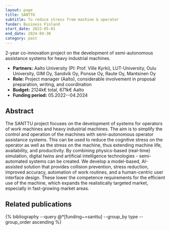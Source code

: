 ```yaml
---
layout: page
title: SANTTU
subtitle: To reduce stress from machine & operator
funder: Business Finland
start_date: 2022-05-01
end_date: 2024-04-30
category: past
---
```


2-year co-innovation project on the development of semi-autonomous assistance
systems for heavy industrial machines.

- **Partners:** Aalto University (PI: Prof. Ville Kyrki), LUT-University, Oulu
  University, GIM Oy, Sandvik Oy, Ponsse Oy, Raute Oy, Mantsinen Oy
- **Role:** Project manager (Aalto), considerable involvement in proposal preparation, writing, and coordination
- **Budget:** 2124k€ total, 671k€ Aalto
- **Funding period:** 05.2022--04.2024

## Abstract

The SANTTU project focuses on the development of systems for operators of work
machines and heavy industrial machines. The aim is to simplify the control and
operation of the machines with semi-autonomous operator assistance systems. This
can be used to reduce the cognitive stress on the operator as well as the stress
on the machine, thus extending machine life, availability, and productivity. By
combining physics-based (real-time) simulation, digital twins and artificial
intelligence technologies - semi-automated systems can be created. We develop a
model-based, AI-assisted solution that provides collision prevention, stress
reduction, improved accuracy, automation of work routines, and a human-centric
user interface design. These lower the competence requirements for the efficient
use of the machine, which expands the realistically targeted market, especially
in fast-growing market areas.

## Related publications

<div class="publications">
    {% bibliography --query @*[funding~=santtu] --group_by type --group_order ascending %}
</div>
